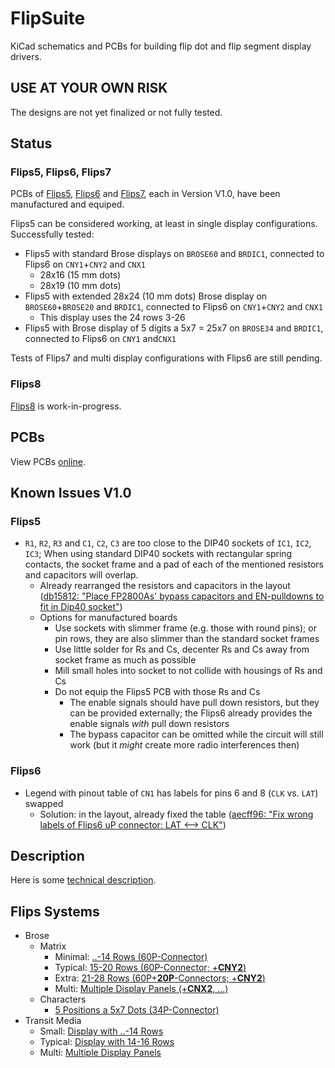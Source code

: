 # FlipSuite

KiCad schematics and PCBs for building flip dot and flip segment display drivers.

## USE AT YOUR OWN RISK

The designs are not yet finalized or not fully tested.

## Status

### Flips5, Flips6, Flips7

PCBs of [Flips5](Flips5), [Flips6](Flips6) and [Flips7](Flips7),
each in Version V1.0, have been manufactured and equiped.

Flips5 can be considered working, at least in single display configurations. Successfully tested:

* Flips5 with standard Brose displays on ``BROSE60`` and ``BRDIC1``, connected to Flips6 on ``CNY1``+``CNY2`` and ``CNX1``
    * 28x16 (15 mm dots)
    * 28x19 (10 mm dots)
* Flips5 with extended 28x24 (10 mm dots) Brose display on ``BROSE60``+``BROSE20`` and ``BRDIC1``, connected to Flips6 on ``CNY1``+``CNY2`` and ``CNX1``
  * This display uses the 24 rows 3-26
* Flips5 with Brose display of 5 digits a 5x7 = 25x7 on ``BROSE34`` and ``BRDIC1``, connected to Flips6 on ``CNY1`` and``CNX1``

Tests of Flips7 and multi display configurations with Flips6 are still pending.

### Flips8

[Flips8](Flips8) is work-in-progress.

## PCBs

View PCBs [online](PCBs.md).

## Known Issues V1.0

### Flips5

* ``R1``, ``R2``, ``R3`` and ``C1``, ``C2``, ``C3`` are too close to the DIP40 sockets of ``IC1``, ``IC2``, ``IC3``;
  When using standard DIP40 sockets with rectangular spring contacts,
  the socket frame and a pad of each of the mentioned resistors and capacitors will overlap.
  * Already rearranged the resistors and capacitors in the layout ([db15812: "Place FP2800As' bypass capacitors and EN-pulldowns to fit in Dip40 socket"](https://github.com/cawapy/FlipSuite/commit/db15812063dd6a5a91f173546fd940a55fbdb63b))
  * Options for manufactured boards
    * Use sockets with slimmer frame (e.g. those with round pins); or pin rows, they are also slimmer than the standard socket frames
    * Use little solder for Rs and Cs, decenter Rs and Cs away from socket frame as much as possible
    * Mill small holes into socket to not collide with housings of Rs and Cs
    * Do not equip the Flips5 PCB with those Rs and Cs
      * The enable signals should have pull down resistors, but they can be provided externally; the Flips6 already provides the enable signals *with* pull down resistors
      * The bypass capacitor can be omitted while the circuit will still work (but it *might* create more radio interferences then)

### Flips6

* Legend with pinout table of ``CN1`` has labels for pins 6 and 8 (``CLK`` vs. ``LAT``) swapped
  * Solution: in the layout, already fixed the table ([aecff96: "Fix wrong labels of Flips6 uP connector: LAT \<--\> CLK"](https://github.com/cawapy/FlipSuite/commit/aecff968aa479d9d29c823dc3a2e2e32617ff91e))

## Description

Here is some [technical description](Description.md).

## Flips Systems

* Brose
    * Matrix
        * Minimal:    [..-14 Rows (60P-Connector)](documentation/flips5-13rows.pdf)
        * Typical:    [15-20 Rows (60P-Connector; +**CNY2**)](documentation/flips5-19rows.pdf)
        * Extra:      [21-28 Rows (60P+**20P**-Connectors; +**CNY2**)](documentation/flips5-22rows.pdf)
        * Multi:      [Multiple Display Panels (+**CNX2**, ...)](documentation/flips5-19rows-x3.pdf)
    * Characters
        * [5 Positions a 5x7 Dots (34P-Connector)](documentation/flips5-07rows.pdf)
* Transit Media
    * Small:   [Display with ..-14 Rows](documentation/flips6-1flips7-minimal.pdf)
    * Typical: [Display with 14-16 Rows](documentation/flips6-1flips7.pdf)
    * Multi:   [Multiple Display Panels](documentation/flips6-3flips7.pdf)

